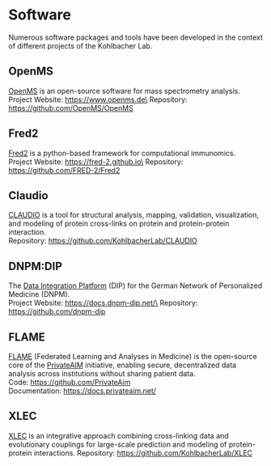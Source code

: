 # Software
Numerous software packages and tools have been developed in the context of different projects of the Kohlbacher Lab.

## OpenMS
[OpenMS](./open-ms.md) is an open-source software for mass spectrometry analysis.\
Project Website: https://www.openms.de\
Repository: https://github.com/OpenMS/OpenMS

## Fred2
[Fred2](./fred-2.md) is a python-based framework for computational immunomics.\
Project Website: https://fred-2.github.io\
Repository: https://github.com/FRED-2/Fred2

## Claudio
[CLAUDIO](./claudio.md) is a tool for structural analysis, mapping, validation, visualization, and modeling of protein cross-links on protein and protein-protein interaction.\
Repository: https://github.com/KohlbacherLab/CLAUDIO

## DNPM:DIP 
The [Data Integration Platform](./dnpm-dip.md) (DIP) for the German Network of Personalized Medicine (DNPM).\
Project Website: https://docs.dnpm-dip.net/\
Repository: https://github.com/dnpm-dip


## FLAME
[FLAME](./flame.md) (Federated Learning and Analyses in Medicine) is the open-source core of the [PrivateAIM](../projects/privateaim.md) initiative, enabling secure, decentralized data analysis across institutions without sharing patient data.\
Code: https://github.com/PrivateAim \
Documentation: https://docs.privateaim.net/

## XLEC
[XLEC](./xlec.md) is an integrative approach combining cross-linking data and evolutionary couplings for large-scale prediction and modeling of protein-protein interactions.
Repository: https://github.com/KohlbacherLab/XLEC